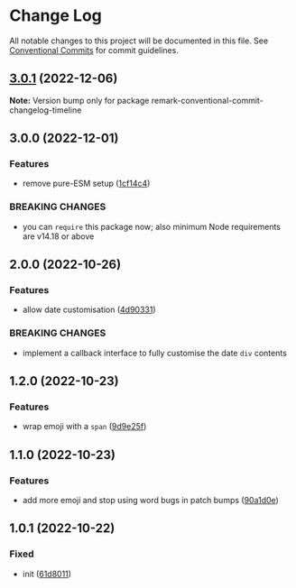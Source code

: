 # Change Log

All notable changes to this project will be documented in this file.
See [Conventional Commits](https://conventionalcommits.org) for commit guidelines.

## [3.0.1](https://github.com/codsen/codsen/compare/remark-conventional-commit-changelog-timeline@3.0.0...remark-conventional-commit-changelog-timeline@3.0.1) (2022-12-06)

**Note:** Version bump only for package remark-conventional-commit-changelog-timeline

## 3.0.0 (2022-12-01)

### Features

- remove pure-ESM setup ([1cf14c4](https://github.com/codsen/codsen/commit/1cf14c4707f1f5141c2d04051e7263c9bff8f57c))

### BREAKING CHANGES

- you can `require` this package now; also minimum Node requirements are v14.18 or
  above

## 2.0.0 (2022-10-26)

### Features

- allow date customisation ([4d90331](https://github.com/codsen/codsen/commit/4d903316809d6632753a8a33f7d9a007a94b89e4))

### BREAKING CHANGES

- implement a callback interface to fully customise the date `div` contents

## 1.2.0 (2022-10-23)

### Features

- wrap emoji with a `span` ([9d9e25f](https://github.com/codsen/codsen/commit/9d9e25f86fb333a60d5f2fff7f0f293bb5620c63))

## 1.1.0 (2022-10-23)

### Features

- add more emoji and stop using word bugs in patch bumps ([90a1d0e](https://github.com/codsen/codsen/commit/90a1d0ef1132f0976502ea55d42a9a06ca986d24))

## 1.0.1 (2022-10-22)

### Fixed

- init ([61d8011](https://github.com/codsen/codsen/commit/61d8011adcbd4c49642ba7e7a3e3c50feb460ef9))
